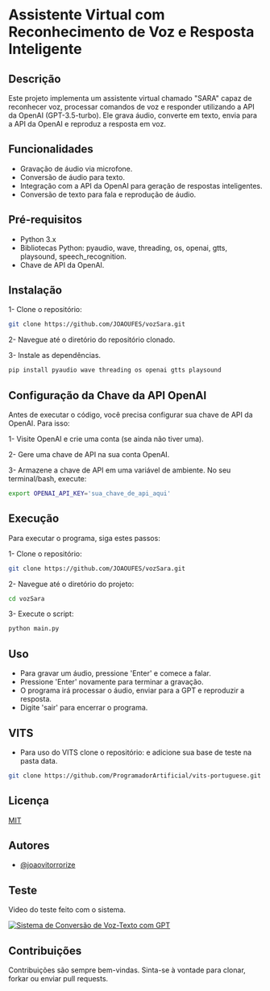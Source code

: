 
# Assistente Virtual com Reconhecimento de Voz e Resposta Inteligente
## Descrição
Este projeto implementa um assistente virtual chamado "SARA" capaz de reconhecer voz, processar comandos de voz e responder utilizando a API da OpenAI (GPT-3.5-turbo). Ele grava áudio, converte em texto, envia para a API da OpenAI e reproduz a resposta em voz.


## Funcionalidades

- Gravação de áudio via microfone.
- Conversão de áudio para texto.
- Integração com a API da OpenAI para geração de respostas inteligentes.
- Conversão de texto para fala e reprodução de áudio.


## Pré-requisitos

- Python 3.x
- Bibliotecas Python: pyaudio, wave, threading, os, openai, gtts, playsound, speech_recognition.
- Chave de API da OpenAI.
        

## Instalação

1- Clone o repositório:
```bash
git clone https://github.com/JOAOUFES/vozSara.git
```
2- Navegue até o diretório do repositório clonado.

3- Instale as dependências.
```bash
pip install pyaudio wave threading os openai gtts playsound
```
    
## Configuração da Chave da API OpenAI
Antes de executar o código, você precisa configurar sua chave de API da OpenAI. Para isso:

1- Visite OpenAI e crie uma conta (se ainda não tiver uma).

2- Gere uma chave de API na sua conta OpenAI.

3- Armazene a chave de API em uma variável de ambiente. No seu terminal/bash, execute:
```bash
export OPENAI_API_KEY='sua_chave_de_api_aqui'
```

## Execução
Para executar o programa, siga estes passos:

1- Clone o repositório:
```bash
git clone https://github.com/JOAOUFES/vozSara.git
```
2- Navegue até o diretório do projeto:
```bash
cd vozSara
```
3- Execute o script:
```bash
python main.py
```
## Uso

- Para gravar um áudio, pressione 'Enter' e comece a falar.
- Pressione 'Enter' novamente para terminar a gravação.
- O programa irá processar o áudio, enviar para a GPT e reproduzir a resposta.
- Digite 'sair' para encerrar o programa.
## VITS 
- Para uso do VITS clone o repositório: e adicione sua base de teste na pasta data. 

```bash
git clone https://github.com/ProgramadorArtificial/vits-portuguese.git
```



## Licença

[MIT](https://choosealicense.com/licenses/mit/)


## Autores
- [@joaovitorrorize](https://www.github.com//joaovitorroriz)

## Teste
Video do teste feito com o sistema.

[![Sistema de Conversão de Voz-Texto com GPT]()](https://youtu.be/QBWT2b3iVIA)



## Contribuições

Contribuições são sempre bem-vindas. Sinta-se à vontade para clonar, forkar ou enviar pull requests.
